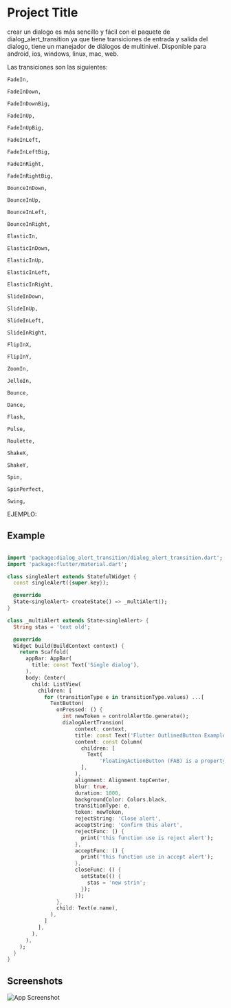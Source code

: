 
# Project Title

crear un dialogo es más sencillo y fácil con el paquete de dialog_alert_transition ya que tiene transiciones de entrada y salida del dialogo, tiene un manejador de diálogos de multinivel. Disponible para android, ios, windows, linux, mac, web. 

Las transiciones son las siguientes: 

    FadeIn, 

    FadeInDown, 

    FadeInDownBig, 

    FadeInUp, 

    FadeInUpBig, 

    FadeInLeft, 

    FadeInLeftBig, 

    FadeInRight, 

    FadeInRightBig, 

    BounceInDown, 

    BounceInUp, 

    BounceInLeft, 

    BounceInRight, 

    ElasticIn, 

    ElasticInDown, 

    ElasticInUp, 

    ElasticInLeft, 

    ElasticInRight, 

    SlideInDown, 

    SlideInUp, 

    SlideInLeft, 

    SlideInRight, 

    FlipInX, 

    FlipInY, 

    ZoomIn, 

    JelloIn, 

    Bounce, 

    Dance, 

    Flash, 

    Pulse, 

    Roulette, 

    ShakeX, 

    ShakeY, 

    Spin, 

    SpinPerfect, 

    Swing, 

EJEMPLO: 

                                    


## Example

```dart

import 'package:dialog_alert_transition/dialog_alert_transition.dart';
import 'package:flutter/material.dart';

class singleAlert extends StatefulWidget {
  const singleAlert({super.key});

  @override
  State<singleAlert> createState() => _multiAlert();
}

class _multiAlert extends State<singleAlert> {
  String stas = 'text old';

  @override
  Widget build(BuildContext context) {
    return Scaffold(
      appBar: AppBar(
        title: const Text('Single dialog'),
      ),
      body: Center(
        child: ListView(
          children: [
            for (transitionType e in transitionType.values) ...[
              TextButton(
                onPressed: () {
                  int newToken = controlAlertGo.generate();
                  dialogAlertTransion(
                      context: context,
                      title: const Text('Flutter OutlinedButton Example'),
                      content: const Column(
                        children: [
                          Text(
                              'FloatingActionButton (FAB) is a property of Scaffold(). In the above example, we’ve displayed a FloatingActionButton, also we’ve modified the style of that buttons such as color and position of the FAB. The output looks like this'),
                        ],
                      ),
                      alignment: Alignment.topCenter,
                      blur: true,
                      duration: 1000,
                      backgroundColor: Colors.black,
                      transitionType: e,
                      token: newToken,
                      rejectString: 'Close alert',
                      acceptString: 'Confirm this alert',
                      rejectFunc: () {
                        print('this function use is reject alert');
                      },
                      acceptFunc: () {
                        print('this function use in accept alert');
                      },
                      closeFunc: () {
                        setState(() {
                          stas = 'new strin';
                        });
                      });
                },
                child: Text(e.name),
              ),
            ]
          ],
        ),
      ),
    );
  }
}
```


## Screenshots

![App Screenshot](https://github.com/surco123es/dialog_alert_transition/assets/13504354/32ecabe1-f2b6-48b2-9d91-187d0fa60e75)

